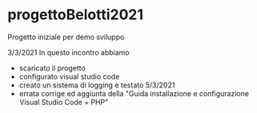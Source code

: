 # progettoBelotti2021
Progetto iniziale per demo sviluppo

3/3/2021 In questo incontro abbiamo 
- scaricato il progetto
- configurato visual studio code
- creato un sistema di logging e testato
5/3/2021
- errata corrige ed aggiunta della "Guida installazione e configurazione Visual Studio Code + PHP" 